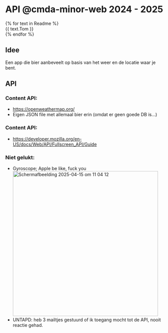# API @cmda-minor-web 2024 - 2025

{% for text in Readme %} <br>
  {{ text.Tom }} <br>
{% endfor %}


## Idee
Een app die bier aanbeveelt op basis van het weer en de locatie waar je bent.

## API

### Content API:
- https://openweathermap.org/
- Eigen JSON file met allemaal bier erin (omdat er geen goede DB is...)


### Content API:
- https://developer.mozilla.org/en-US/docs/Web/API/Fullscreen_API/Guide


### Niet gelukt: 
- Gyroscope; Apple be like, fuck you<br>
  <img width="457" alt="Scherm­afbeelding 2025-04-15 om 11 04 12" src="https://github.com/user-attachments/assets/0aa1ca8c-8118-456d-9e6a-2389a25b633a" />
- UNTAPD: heb 3 mailtjes gestuurd of ik toegang mocht tot de API, nooit reactie gehad.
